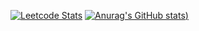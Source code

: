 [![Leetcode Stats](https://leetcard.jacoblin.cool/Slava_Buchnev?ext=contest)](https://leetcode.com/Slava_Buchnev)
[![Anurag's GitHub stats](https://github-readme-stats.vercel.app/apitop-langs/?username=Slava55555&layout=compact))](https://github.com/anuraghazra/github-readme-stats)
